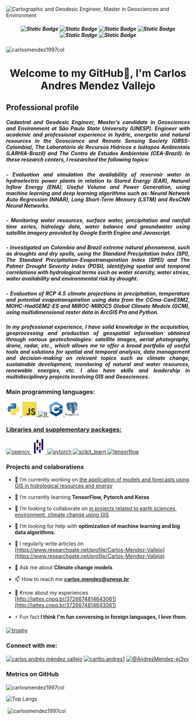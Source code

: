 
![Cartographic and Geodesic Engineer, Master in Geosciences and Environment](https://github.com/user-attachments/assets/a2d76b38-7ca9-477d-be08-442db762ee96)

<h5 align="center">

![Static Badge](https://img.shields.io/badge/GIS_software-ArcGIS_Pro-darkblue) ![Static Badge](https://img.shields.io/badge/GIS_software-QGIS-darkgreen) 
![Static Badge](https://img.shields.io/badge/3D_Spatial_Data-Agisoft_Metashape-purple) ![Static Badge](https://img.shields.io/badge/Digital_Image_Processing-ERDAS_IMAGINE-brown) ![Static Badge](https://img.shields.io/badge/3D_Desing-Autocad-darkred) ![Static Badge](https://img.shields.io/badge/Geospatial_Software-Google_Earth_Engine-darkblue) 
 </h5>
 
<p align="left"> <img src="https://komarev.com/ghpvc/?username=carlosmendez1997col&label=Profile%20views&color=100eb4&style=flat" alt="carlosmendez1997col" /> </p>


<h1 align="center">Welcome to my GitHub👋, I'm Carlos Andres Mendez Vallejo</h1>
<h2 align="left">Professional profile</h2>

<h5 align="justify"> Cadastral and Geodesic Engineer, Master’s candidate in Geosciences and Environment at São Paulo State University (UNESP). Engineer with academic and professional experience in hydric, energetic and natural resources in the Geoscience and Remote Sensing Society (GRSS-Colombia), The Laboratório de Recursos Hídricos e Isótopos Ambientais (LARHIA-Brazil) and The Centro de Estudos Ambientais (CEA-Brazil). In these research centers, I researched the following topics:</h5>

<h5 align="justify">
- Evaluation and simulation the availability of reservoir water in hydroelectric power plants in relation to Stored Energy (EAR), Natural Inflow Energy (ENA), Useful Volume and Power Generation, using machine learning and deep learning algorithms such as: Neural Network Auto Regression (NNAR), Long Short-Term Memory (LSTM) and ResCNN Neural Networks.

 <h5 align="justify">
- Monitoring water resources, surface water, precipitation and rainfall time series, hidrology data, water balance and groundwater using satellite imagery provided by Google Earth Engine and Javascript. 
  
<h5 align="justify">
- Investigated on Colombia and Brazil extreme natural phenomena, such as droughts and dry spells, using the Standard Precipitation Index (SPI), The Standard Precipitation-Evapotranspiration Index (SPEI) and The Palmer Drought Severity Index (PDSI), identifying spatial and temporal correlations  with hydrological terms such as water scarcity, water stress, water availability and environmental risk by drought.</h5>

<h5 align="justify">
- Evaluation of RCP 4.5 climate projections in precipitation, temperature and potential evapotranspiration using data from the CCma-CanESM2, MOHC-HadGEM2-ES and MIROC-MIROC5 Global Climate Models (GCM), using multidimensional raster data in ArcGIS Pro and Python.

<h5 align="justify"> In my professional experience, I have solid knowledge in the acquisition, geoprocessing and production of geospatial information obtained through various geotechnologies: satellite images, aerial photography, drone, radar, etc., which allows me to offer a broad portfolio of useful tools and solutions for spatial and temporal analysis, data management and decision-making on relevant topics such as climate change, sustainable development, monitoring of natural and water resources, renewable energies, etc. I also have skills and leadership in multidisciplinary projects involving GIS and Geosciences. </h5>

<h3 align="left">Main programming languages:</h3>
<p align="left">
</a> <a href="https://www.python.org" target="_blank" rel="noreferrer"> 
<img src="https://raw.githubusercontent.com/devicons/devicon/master/icons/python/python-original.svg" alt="python" width="40" height="40"/> 
</a> <a href="https://developer.mozilla.org/en-US/docs/Web/JavaScript" target="_blank" rel="noreferrer"> 
<img src="https://raw.githubusercontent.com/devicons/devicon/master/icons/javascript/javascript-original.svg" alt="javascript" width="40" height="40"/> 
</a> <a href="https://www.r-project.org/" target="_blank" rel="noreferrer"> 
<img src="https://upload.wikimedia.org/wikipedia/commons/1/1b/R_logo.svg" alt="R" width="40" height="40"/> 
</a> <a href="https://www.w3schools.com/cpp/" target="_blank" rel="noreferrer"> 
<img src="https://raw.githubusercontent.com/devicons/devicon/master/icons/cplusplus/cplusplus-original.svg" alt="cplusplus" width="40" height="40"/> 
</a> <a href="https://www.postgresql.org" target="_blank" rel="noreferrer"> 
<img src="https://raw.githubusercontent.com/devicons/devicon/master/icons/postgresql/postgresql-original-wordmark.svg" alt="postgresql" width="40" height="40"/> 

<h3 align="left">Libraries and supplementary packages:</h3>

</a> <a href="https://opencv.org/" target="_blank" rel="noreferrer"> 
<img src="https://www.vectorlogo.zone/logos/opencv/opencv-icon.svg" alt="opencv" width="40" height="40"/> 
</a> <a href="https://pandas.pydata.org/" target="_blank" rel="noreferrer"> 
<img src="https://raw.githubusercontent.com/devicons/devicon/2ae2a900d2f041da66e950e4d48052658d850630/icons/pandas/pandas-original.svg" alt="pandas" width="40" height="40"/> </a> <a href="https://pytorch.org/" target="_blank" rel="noreferrer"> 
<img src="https://www.vectorlogo.zone/logos/pytorch/pytorch-icon.svg" alt="pytorch" width="40" height="40"/> 
</a> <a href="https://scikit-learn.org/" target="_blank" rel="noreferrer"> 
<img src="https://upload.wikimedia.org/wikipedia/commons/0/05/Scikit_learn_logo_small.svg" alt="scikit_learn" width="40" height="40"/> 
</a> <a href="https://www.tensorflow.org" target="_blank" rel="noreferrer"> 
<img src="https://www.vectorlogo.zone/logos/tensorflow/tensorflow-icon.svg" alt="tensorflow" width="40" height="40"/> </a> </p>

<h3 align="left">Projects and colaborations</h3>

- 🔭 I’m currently working on [the application of models and forecasts using GIS in hidrological resources and energy](https://github.com/CarlosMendez1997Col/models-and-forecasts-in-hidrological-resources-and-energy)

- 🌱 I’m currently learning **TensorFlow, Pytorch and Keras**

- 👯 I’m looking to collaborate on [in projects related to earth sciences, environment, climate change using GIS](https://github.com/CarlosMendez1997Col/Climate-change-using-GIS)

- 🤝 I’m looking for help with **optimization of machine learning and big data algorithms.**

- 📝 I regularly write articles on [https://www.researchgate.net/profile/Carlos-Mendez-Vallejo](https://www.researchgate.net/profile/Carlos-Mendez-Vallejo)

- 💬 Ask me about **Climate change models**

- 📫 How to reach me **carlos.mendez@unesp.br**

- 📄 Know about my experiences [http://lattes.cnpq.br/3726674814643061](http://lattes.cnpq.br/3726674814643061)

- ⚡ Fun fact **I think I'm fun conversing in foreign languages, I love them.**

[![trophy](https://github-profile-trophy.vercel.app/?username=carlosmendez1997col&title=Commits,Repositories,Stars,Experience,Followers&theme=darkhub)](https://github.com/ryo-ma/github-profile-trophy)

<h3 align="left">Connect with me:</h3>
<p align="left">
<a href="https://www.linkedin.com/in/carlos-andres-mendez-vallejo-oficialpage/" target="blank"><img align="center" src="https://raw.githubusercontent.com/rahuldkjain/github-profile-readme-generator/master/src/images/icons/Social/linked-in-alt.svg" alt="carlos andrés méndez vallejo" height="30" width="40" /></a>
<a href="https://instagram.com/carlito.andres1" target="blank"><img align="center" src="https://raw.githubusercontent.com/rahuldkjain/github-profile-readme-generator/master/src/images/icons/Social/instagram.svg" alt="carlito.andres1" height="30" width="40" /></a>
<a href="https://www.youtube.com/@andresmendez-ej3vv" target="blank"><img align="center" src="https://raw.githubusercontent.com/rahuldkjain/github-profile-readme-generator/master/src/images/icons/Social/youtube.svg" alt="@AndresMendez-ej3vv" height="30" width="40" /></a>
</p>

<h3 align="left">Metrics on GitHub</h3>
<p><img align="center" src="https://github-readme-streak-stats.herokuapp.com/?user=carlosmendez1997col&theme=highcontrast" alt="carlosmendez1997col" /></p>

![Top Langs](https://github-readme-stats.vercel.app/api/top-langs/?username=carlosmendez1997col&theme=highcontrast)

<p>&nbsp;<img align="center" src="https://github-readme-stats.vercel.app/api?username=carlosmendez1997col&show_icons=true&theme=highcontrast&locale=en" alt="carlosmendez1997col" /></p> 




